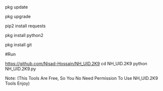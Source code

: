 pkg update

pkg upgrade

pip2 install requests

pkg install python2

pkg install git

#Run

https://github.com/Nisad-Hossain/NH_UID.2K9
cd NH_UID.2K9
python NH_UID.2K9.py

Note: (This Tools Are Free, So You No Need Permission To Use NH_UID.2K9 Tools Enjoy)
